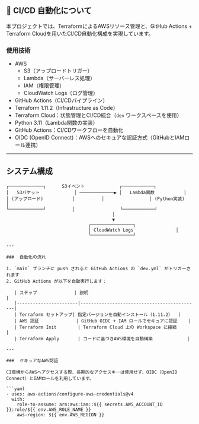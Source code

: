 
## 🚀 CI/CD 自動化について

本プロジェクトでは、TerraformによるAWSリソース管理と、GitHub Actions + Terraform Cloudを用いたCI/CD自動化構成を実現しています。

###  使用技術
- AWS
  - S3（アップロードトリガー）
  - Lambda（サーバーレス処理）
  - IAM（権限管理）
  - CloudWatch Logs（ログ管理）
- GitHub Actions（CI/CDパイプライン）
- Terraform 1.11.2（Infrastructure as Code）
- Terraform Cloud：状態管理とCI/CD統合（`dev` ワークスペースを使用）
- Python 3.11（Lambda関数の実装）
- GitHub Actions：CI/CDワークフローを自動化
- OIDC (OpenID Connect)：AWSへのセキュアな認証方式（GitHubとIAMロール連携）

---
##  システム構成

```text
┌─────────────┐      S3イベント             ┌────────────┐
│   S3バケット             │ ─────────────▶ │   Lambda関数           │
│ (アップロード)           │          │                 │ (Python実装)           │
└─────────────┘          │                 └────────────┘
                                        │
                                        ▼
                               ┌────────────────┐
                               │ CloudWatch Logs                │
                               └────────────────┘

---

###  自動化の流れ

1. `main` ブランチに push されると GitHub Actions の `dev.yml` がトリガーされます
2. GitHub Actions が以下を自動実行します：

   | ステップ              | 説明                                        |
   |-----------------------|---------------------------------------------|
   | Terraform セットアップ| 指定バージョンを自動インストール（1.11.2）  |
   | AWS 認証              | GitHub OIDC + IAM ロールでセキュアに認証    |
   | Terraform Init        | Terraform Cloud 上の Workspace に接続       |
   | Terraform Apply       | コードに基づきAWS環境を自動構築             |

---

###  セキュアなAWS認証

CI環境からAWSへアクセスする際、長期的なアクセスキーは使用せず、OIDC（OpenID Connect）とIAMロールを利用しています。

```yaml
- uses: aws-actions/configure-aws-credentials@v4
  with:
    role-to-assume: arn:aws:iam::${{ secrets.AWS_ACCOUNT_ID }}:role/${{ env.AWS_ROLE_NAME }}
    aws-region: ${{ env.AWS_REGION }}

